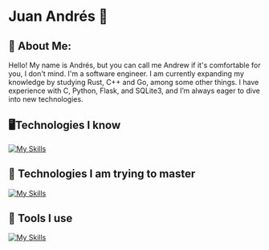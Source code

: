 # Juan Andrés 👋
## 💫 About Me:
Hello! My name is Andrés, but you can call me Andrew if it's comfortable for you, I don't mind. I'm a software engineer. I am currently expanding my knowledge by studying Rust, C++ and Go, among some other things. I have experience with C, Python, Flask, and SQLite3, and I’m always eager to dive into new technologies.

## 🖥Technologies I know
[![My Skills](https://skillicons.dev/icons?i=cpp,go,rust,sqlite,python,flask,c)](https://skillicons.dev)
## 🌱 Technologies I am trying to master
[![My Skills](https://skillicons.dev/icons?i=cpp,go,rust)](https://skillicons.dev)
## 🧰 Tools I use
[![My Skills](https://skillicons.dev/icons?i=arch,emacs,git,github,obsidian,neovim,bash,stackoverflow,discord)](https://skillicons.dev)

